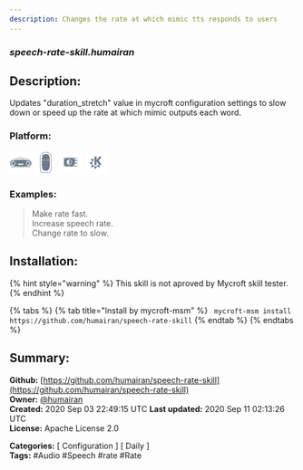 ```yaml
---
description: Changes the rate at which mimic tts responds to users
---
```


### _speech-rate-skill.humairan_  
## Description:  
Updates "duration_stretch" value in mycroft configuration settings to slow down or speed up the rate at which mimic outputs each word.  
  
  
### Platform:  
 ![Mark I](../.gitbook/assets/mark-1-icon.png)  ![Mark II](../.gitbook/assets/mark-2-icon.png)  ![Picroft](../.gitbook/assets/picroft-icon.png)  ![plasmoid](../.gitbook/assets/kde.png)   
### Examples:  
> Make rate fast.  
> Increase speech rate.  
> Change rate to slow.  
  
## Installation:  
{% hint style="warning" %}
This skill is not aproved by Mycroft skill tester.
{% endhint %}
    
{% tabs %}
{% tab title="Install by mycroft-msm" %}
``` mycroft-msm install https://github.com/humairan/speech-rate-skill```
{% endtab %}
  {% endtabs %}
    
## Summary:  
**Github:** [https://github.com/humairan/speech-rate-skill](https://github.com/humairan/speech-rate-skill)  
**Owner:** [@humairan](https://github.com/humairan)  
**Created:** 2020 Sep 03 22:49:15 UTC  **Last updated:** 2020 Sep 11 02:13:26 UTC  
**License:** Apache License 2.0  
  
**Categories:** [ Configuration ] [ Daily ]   
**Tags:** \#Audio \#Speech \#rate \#Rate   
